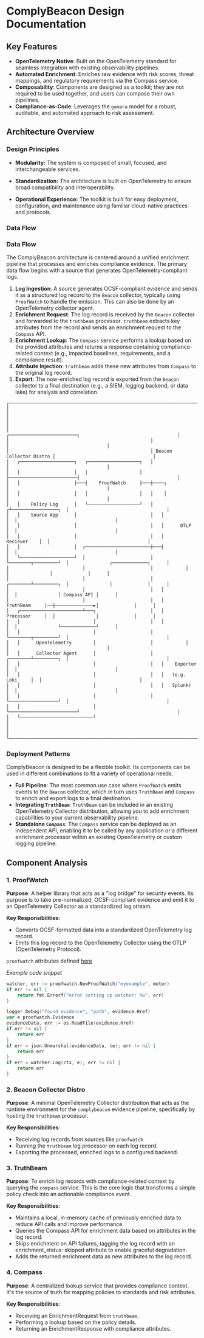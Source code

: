 # ComplyBeacon Design Documentation

## Key Features

- **OpenTelemetry Native**: Built on the OpenTelemetry standard for seamless integration with existing observability pipelines.
- **Automated Enrichment**: Enriches raw evidence with risk scores, threat mappings, and regulatory requirements via the Compass service.
- **Composability**: Components are designed as a toolkit; they are not required to be used together, and users can compose their own pipelines.
- **Compliance-as-Code**: Leverages the `gemara` model for a robust, auditable, and automated approach to risk assessment.

## Architecture Overview

### Design Principles

* **Modularity:** The system is composed of small, focused, and interchangeable services.

* **Standardization:** The architecture is built on OpenTelemetry to ensure broad compatibility and interoperability.

* **Operational Experience:** The toolkit is built for easy deployment, configuration, and maintenance using familiar cloud-native practices and protocols.

### Data Flow

### Data Flow

The ComplyBeacon architecture is centered around a unified enrichment pipeline that processes and enriches compliance evidence. The primary data flow begins with a source that generates OpenTelemetry-compliant logs.

1.  **Log Ingestion**: A source generates OCSF-compliant evidence and sends it as a structured log record to the `Beacon` collector, typically using `ProofWatch` to handle the emission. This can also be done by an OpenTelemetry collector agent.
2.  **Enrichment Request**: The log record is received by the `Beacon` collector and forwarded to the `truthbeam` processor. `truthbeam` extracts key attributes from the record and sends an enrichment request to the `Compass` API.
3.  **Enrichment Lookup**: The `Compass` service performs a lookup based on the provided attributes and returns a response containing compliance-related context (e.g., impacted baselines, requirements, and a compliance result).
4.  **Attribute Injection**: `truthbeam` adds these new attributes from `Compass` to the original log record.
5.  **Export**: The now-enriched log record is exported from the `Beacon` collector to a final destination (e.g., a SIEM, logging backend, or data lake) for analysis and correlation.

```
┌───────────────────────────────────────────────────────────────────────────────────────────────────────────────────┐
│                                                                                                                   │
│                                                                                                                   │
│                                                    ┌─────────────────────────┐                                    │
│                                                    │                         │                                    │
│                                                    │ Beacon Collector Distro │                                    │
│   ┌────────────────────┐   ┌───────────────────┐   │                         │                                    │
│   │                    │   │                   │   ├─────────────────────────┤                                    │
│   │                    ├───┤    ProofWatch     ├───┼────┐                    │                                    │
│   │                    │   │                   │   │    │                    │                                    │
│   │    Policy Log      │   └───────────────────┘   │   ┌┴─────────────────┐  │                                    │
│   │    Source App      │                           │   │                  │  │                                    │
│   │                    │                           │   │      OTLP        │  │                                    │
│   │                    │                           │   │      Reciever    │  │                                    │
│   │                    │  ┌────────────────────────┼───┤                  │  │                                    │
│   └────────────────────┘  │                        │   └────────┬─────────┘  │               ┌─────────────┐      │
│                           │                        │            │            │               │             │      │
│                           │                        │   ┌────────┴─────────┐  │               │             │      │
│                           │                        │   │                  │  │               │ Compass API │      │
│                           │                        │   │    TruthBeam     │──┼──────────────►│             │      │
│   ┌───────────────────────┴───┐                    │   │    Processor     │  │               │             │      │
│   │                           │                    │   │                  │  │               └─────────────┘      │
│   │                           │                    │   └────────┬─────────┘  │                                    │
│   │      OpenTelemetry        │                    │            │            │                                    │
│   │      Collector Agent      │                    │   ┌────────┴─────────┐  │                                    │
│   │                           │                    │   │    Exporter      │  │                                    │
│   │                           │                    │   │   (e.g. Loki     │  │                                    │
│   │                           │                    │   │   Splunk)        │  │                                    │
│   │                           │                    │   └──────────────────┘  │                                    │
│   │                           │                    └─────────────────────────┘                                    │
│   └───────────────────────────┘                                                                                   │
│                                                                                                                   │
└───────────────────────────────────────────────────────────────────────────────────────────────────────────────────┘
```

### Deployment Patterns

ComplyBeacon is designed to be a flexible toolkit. Its components can be used in different combinations to fit a variety of operational needs.

* **Full Pipeline**: The most common use case where `ProofWatch` emits events to the `Beacon` collector, which in turn uses `TruthBeam` and `Compass` to enrich and export logs to a final destination.
* **Integrating `TruthBeam`**: `TruthBeam` can be included in an existing OpenTelemetry Collector distribution, allowing you to add enrichment capabilities to your current observability pipeline.
* **Standalone `Compass`**: The `Compass` service can be deployed as an independent API, enabling it to be called by any application or a different enrichment processor within an existing OpenTelemetry or custom logging pipeline.

## Component Analysis

### 1. ProofWatch

**Purpose**: A helper library that acts as a "log bridge" for security events. Its purpose is to take pre-normalized, OCSF-compliant evidence and emit it to an OpenTelemetry Collector as a standardized log stream.

**Key Responsibilities**:
* Converts OCSF-formatted data into a standardized OpenTelemetry log record.
* Emits this log record to the OpenTelemetry Collector using the OTLP (OpenTelemetry Protocol).

`proofwatch` attributes defined [here](./ATTRIBUTES.md)

_Example code snippet_
```go
watcher, err := proofwatch.NewProofWatch("myexample", meter)
if err != nil {
    return fmt.Errorf("error setting up watcher: %w", err)
}

logger.Debug("found evidence", "path", evidence.Href)
var e proofwatch.Evidence
evidenceData, err := os.ReadFile(evidence.Href)
if err != nil {
    return err
}
if err = json.Unmarshal(evidenceData, &e); err != nil {
    return err
}
if err = watcher.Log(ctx, e); err != nil {
    return err
}
```

### 2. Beacon Collector Distro

**Purpose**: A minimal OpenTelemetry Collector distribution that acts as the runtime environment for the `complybeacon` evidence pipeline, specifically by hosting the `truthbeam` processor.

**Key Responsibilities**:
* Receiving log records from sources like `proofwatch`
* Running the `truthbeam` log processor on each log record.
* Exporting the processed, enriched logs to a configured backend.

### 3. TruthBeam

**Purpose**: To enrich log records with compliance-related context by querying the `compass` service. This is the core logic that transforms a simple policy check into an actionable compliance event.

**Key Responsibilities**:
* Maintains a local, in-memory cache of previously enriched data to reduce API calls and improve performance.
* Queries the Compass API for enrichment data based on attributes in the log record.
* Skips enrichment on API failures, tagging the log record with an enrichment_status: skipped attribute to enable graceful degradation.
* Adds the returned enrichment data as new attributes to the log record.

### 4. Compass

**Purpose**: A centralized lookup service that provides compliance context. It's the source of truth for mapping policies to standards and risk attributes.

**Key Responsibilities**:
* Receiving an EnrichmentRequest from `truthbeam`.
* Performing a lookup based on the policy details.
* Returning an EnrichmentResponse with compliance attributes.
